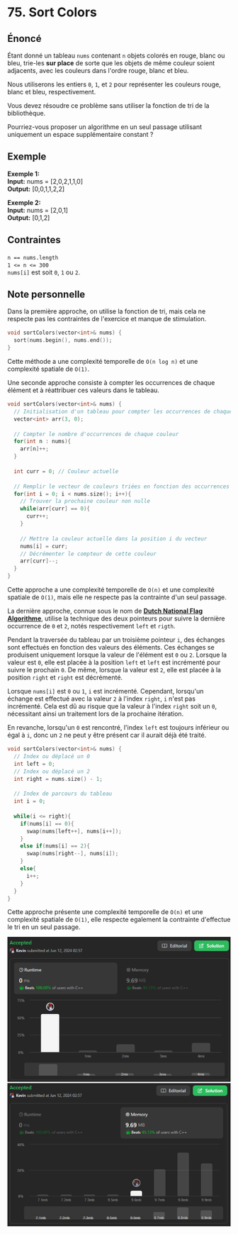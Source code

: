 # 75. Sort Colors

## Énoncé

Étant donné un tableau `nums` contenant `n` objets colorés en rouge, blanc ou bleu, trie-les **sur place** de sorte que les objets de même couleur soient adjacents, avec les couleurs dans l'ordre rouge, blanc et bleu.

Nous utiliserons les entiers `0`, `1`, et `2` pour représenter les couleurs rouge, blanc et bleu, respectivement.

Vous devez résoudre ce problème sans utiliser la fonction de tri de la bibliothèque.

Pourriez-vous proposer un algorithme en un seul passage utilisant uniquement un espace supplémentaire constant ?

## Exemple

**Exemple 1:**  
**Input:** nums = [2,0,2,1,1,0]  
**Output:** [0,0,1,1,2,2]

**Exemple 2:**  
**Input:** nums = [2,0,1]  
**Output:** [0,1,2]

## Contraintes

`n == nums.length`  
`1 <= n <= 300`  
`nums[i]` est soit `0`, `1` ou `2`.

## Note personnelle

Dans la première approche, on utilise la fonction de tri, mais cela ne respecte pas les contraintes de l'exercice et manque de stimulation.

```cpp
void sortColors(vector<int>& nums) {
  sort(nums.begin(), nums.end());
}
```

Cette méthode a une complexité temporelle de `O(n log n)` et une complexité spatiale de `O(1)`.

Une seconde approche consiste à compter les occurrences de chaque élément et à réattribuer ces valeurs dans le tableau.

```cpp
void sortColors(vector<int>& nums) {
  // Initialisation d'un tableau pour compter les occurrences de chaque couleur
  vector<int> arr(3, 0);

  // Compter le nombre d'occurrences de chaque couleur
  for(int n : nums){
    arr[n]++;
  }

  int curr = 0; // Couleur actuelle

  // Remplir le vecteur de couleurs triées en fonction des occurrences
  for(int i = 0; i < nums.size(); i++){
    // Trouver la prochaine couleur non nulle
    while(arr[curr] == 0){
      curr++;
    }

    // Mettre la couleur actuelle dans la position i du vecteur
    nums[i] = curr;
    // Décrémenter le compteur de cette couleur
    arr[curr]--;
  }
}
```

Cette approche a une complexité temporelle de `O(n)` et une complexité spatiale de `O(1)`, mais elle ne respecte pas la contrainte d'un seul passage.

La dernière approche, connue sous le nom de [**Dutch National Flag Algorithme**](https://fr.wikipedia.org/wiki/Probl%C3%A8me_du_drapeau_hollandais), utilise la technique des deux pointeurs pour suivre la dernière occurrence de `0` et `2`, notés respectivement `left` et `rigth`.

Pendant la traversée du tableau par un troisième pointeur `i`, des échanges sont effectués en fonction des valeurs des éléments. Ces échanges se produisent uniquement lorsque la valeur de l'élément est `0` ou `2`.
Lorsque la valeur est `0`, elle est placée à la position `left` et `left` est incrémenté pour suivre le prochain `0`. De même, lorsque la valeur est `2`, elle est placée à la position `right` et `right` est décrémenté.

Lorsque `nums[i]` est `0` ou `1`, `i` est incrémenté. Cependant, lorsqu'un échange est effectué avec la valeur `2` à l'index `right`, `i` n'est pas incrémenté. Cela est dû au risque que la valeur à l'index `right` soit un `0`, nécessitant ainsi un traitement lors de la prochaine itération.

En revanche, lorsqu'un `0` est rencontré, l'index `left` est toujours inférieur ou égal à `i`, donc un `2` ne peut y être présent car il aurait déjà été traité.

```cpp
void sortColors(vector<int>& nums) {
  // Index ou déplacé un 0
  int left = 0;
  // Index ou déplacé un 2
  int right = nums.size() - 1;

  // Index de parcours du tableau
  int i = 0;

  while(i <= right){
    if(nums[i] == 0){
      swap(nums[left++], nums[i++]);
    }
    else if(nums[i] == 2){
      swap(nums[right--], nums[i]);
    }
    else{
      i++;
    }
  }
}
```

Cette approche présente une complexité temporelle de `O(n)` et une complexité spatiale de `O(1)`, elle respecte egalement la contrainte d'effectue le tri en un seul passage.

<img src="./imgs/runtime.png"/>
<img src="./imgs/memory.png"/>
